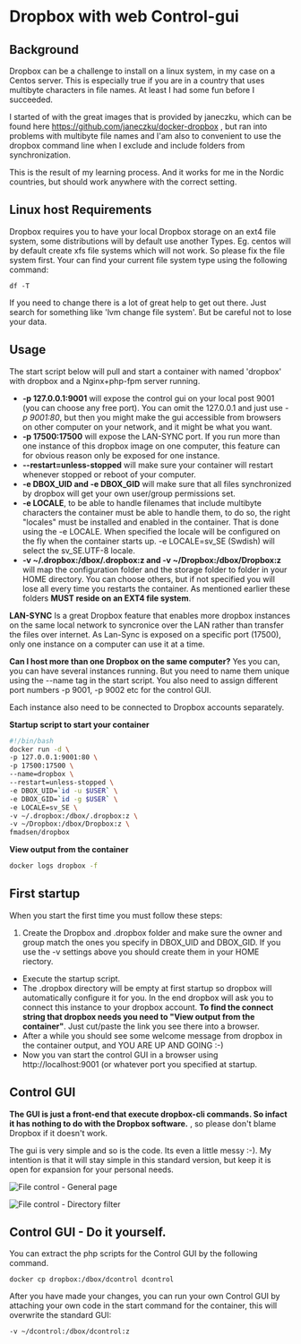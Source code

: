 Dropbox with web Control-gui
========
Background
-----------
Dropbox can be a challenge to install on a linux system, in my case on a Centos server. This is especially true if you are in a country that uses multibyte characters in file names. At least I had some fun before I succeeded.

I started of with the great images that is provided by janeczku, which can be found here https://github.com/janeczku/docker-dropbox ,  but ran into problems with multibyte file names and I'am also to convenient to use the dropbox command line when I exclude and include folders from synchronization.

This is the result of my learning process. And it works for me in the Nordic countries, but should work anywhere with the correct setting.

Linux host Requirements
-----------
Dropbox requires you to have your local Dropbox storage on an ext4 file system, some distributions will by default use another Types. Eg. centos will by default create xfs file systems which will not work. So please fix the file system first. Your can find your current file system type using the following command:
```
df -T 
```
If you need to change there is a lot of great help to get out there. Just search for something like 'lvm change file system'. But be careful not to lose your data.

Usage
----------
The start script below will pull and start a container with named 'dropbox'  with dropbox and a Nginx+php-fpm server running. 
+ **-p 127.0.0.1:9001** will expose the control gui on your local post 9001 (you can choose any free port). You can omit the 127.0.0.1 and just use *-p 9001:80*, but then you might make the gui accessible from browsers on other computer on your network, and it might be what you want. 
+ **-p 17500:17500** will expose the LAN-SYNC port. If you run more than one instance of this dropbox image on one computer, this feature can for obvious reason only be exposed for one instance.
+ **--restart=unless-stopped** will make sure your container will restart whenever stopped or reboot of your computer.
+ **-e DBOX_UID and -e DBOX_GID** will make sure that all files synchronized by dropbox will get your own user/group permissions set.
+ **-e LOCALE**, to be able to handle filenames that include multibyte characters the container must be able to handle them, to do so, the right "locales" must be installed and enabled in the container. That is done using the  -e LOCALE. When specified the locale will be configured on the fly when the container starts up. -e LOCALE=sv_SE (Swdish) will select the sv_SE.UTF-8 locale.
+ **-v ~/.dropbox:/dbox/.dropbox:z and -v ~/Dropbox:/dbox/Dropbox:z** will map the configuration folder and the storage folder to folder in your HOME directory. You can choose others, but if not specified you will lose all every time you restarts the container. As mentioned earlier these folders **MUST reside on an EXT4 file system**.

**LAN-SYNC**
Is a great Dropbox feature that enables more dropbox instances on the same local network to syncronice over the LAN rather than transfer the files over internet.
As Lan-Sync is exposed on a specific port (17500), only one instance on a computer can use it at a time.

**Can I host more than one Dropbox on the same computer?**
Yes you can, you can have several instances running. But you need to name them unique using the --name tag in the start script. You also need to assign different port numbers -p 9001, -p 9002 etc for the control GUI. 

Each instance also need to be connected to Dropbox accounts separately. 

**Startup script to start your container**
```bash
#!/bin/bash
docker run -d \
-p 127.0.0.1:9001:80 \
-p 17500:17500 \
--name=dropbox \
--restart=unless-stopped \
-e DBOX_UID=`id -u $USER` \
-e DBOX_GID=`id -g $USER` \
-e LOCALE=sv_SE \
-v ~/.dropbox:/dbox/.dropbox:z \
-v ~/Dropbox:/dbox/Dropbox:z \
fmadsen/dropbox
```
**View output from the container**
```bash
docker logs dropbox -f
```

First startup
----------
When you start the first time you must follow these steps:
1. Create the Dropbox and .dropbox folder and make sure the owner and group match the ones you specify in DBOX_UID and DBOX_GID. If you use the -v settings above you should create them in your HOME riectory.
+ Execute the startup script.
+ The .dropbox directory will be empty at first startup so dropbox will automatically configure it for you. In the end dropbox will ask you to connect this instance to your dropbox account. **To find the connect string that dropbox needs you need to "View output from the container"**. Just cut/paste the link you see there into a browser.
+ After a while you should see some welcome message from dropbox in the container output, and YOU ARE UP AND GOING :-)
+ Now you van start the control GUI in a browser using http://localhost:9001 (or whatever port you specified at startup.

Control GUI
-----------
**The GUI is just a front-end that execute dropbox-cli commands. So infact it has nothing to do with the Dropbox software.** , so please don't blame Dropbox if it doesn't work.

The gui is very simple and so is the code. Its even a little messy :-). My intention is that it will stay simple in this standard version, but keep it is open for expansion for your personal needs. 

![File control - General page](http://madsen-system.se/public/img/filecontrol.gif)

![File control - Directory filter](http://madsen-system.se/public/img/filefilter.gif)
   
Control GUI - Do it yourself.
-----------
You can extract the php scripts for the Control GUI by the following command.
```
docker cp dropbox:/dbox/dcontrol dcontrol
```
After you have made your changes, you can run your own Control GUI by attaching your own code in the start command for the container, this will overwrite the standard GUI:
```
-v ~/dcontrol:/dbox/dcontrol:z
